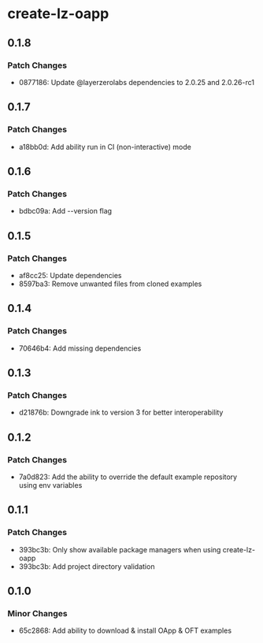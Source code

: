 # create-lz-oapp

## 0.1.8

### Patch Changes

- 0877186: Update @layerzerolabs dependencies to 2.0.25 and 2.0.26-rc1

## 0.1.7

### Patch Changes

- a18bb0d: Add ability run in CI (non-interactive) mode

## 0.1.6

### Patch Changes

- bdbc09a: Add --version flag

## 0.1.5

### Patch Changes

- af8cc25: Update dependencies
- 8597ba3: Remove unwanted files from cloned examples

## 0.1.4

### Patch Changes

- 70646b4: Add missing dependencies

## 0.1.3

### Patch Changes

- d21876b: Downgrade ink to version 3 for better interoperability

## 0.1.2

### Patch Changes

- 7a0d823: Add the ability to override the default example repository using env variables

## 0.1.1

### Patch Changes

- 393bc3b: Only show available package managers when using create-lz-oapp
- 393bc3b: Add project directory validation

## 0.1.0

### Minor Changes

- 65c2868: Add ability to download & install OApp & OFT examples
